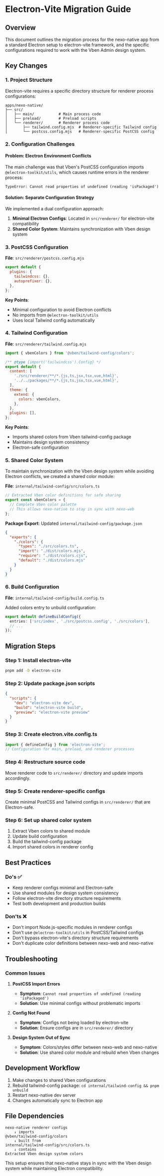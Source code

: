 # Electron-Vite Migration Guide

## Overview

This document outlines the migration process for the nexo-native app from a standard Electron setup to electron-vite framework, and the specific configurations required to work with the Vben Admin design system.

## Key Changes

### 1. Project Structure

Electron-vite requires a specific directory structure for renderer process configurations:

```
apps/nexo-native/
├── src/
│   ├── main/           # Main process code
│   ├── preload/        # Preload scripts
│   └── renderer/       # Renderer process code
│       ├── tailwind.config.mjs  # Renderer-specific Tailwind config
│       └── postcss.config.mjs   # Renderer-specific PostCSS config
```

### 2. Configuration Challenges

#### Problem: Electron Environment Conflicts

The main challenge was that Vben's PostCSS configuration imports `@electron-toolkit/utils`, which causes runtime errors in the renderer process:

```
TypeError: Cannot read properties of undefined (reading 'isPackaged')
```

#### Solution: Separate Configuration Strategy

We implemented a dual configuration approach:

1. **Minimal Electron Configs**: Located in `src/renderer/` for electron-vite compatibility
2. **Shared Color System**: Maintains synchronization with Vben design system

### 3. PostCSS Configuration

**File**: `src/renderer/postcss.config.mjs`

```javascript
export default {
  plugins: {
    tailwindcss: {},
    autoprefixer: {},
  },
};
```

**Key Points**:
- Minimal configuration to avoid Electron conflicts
- No imports from `@electron-toolkit/utils`
- Uses local Tailwind config automatically

### 4. Tailwind Configuration

**File**: `src/renderer/tailwind.config.mjs`

```javascript
import { vbenColors } from '@vben/tailwind-config/colors';

/** @type {import('tailwindcss').Config} */
export default {
  content: [
    './src/renderer/**/*.{js,ts,jsx,tsx,vue,html}',
    '../../packages/**/*.{js,ts,jsx,tsx,vue,html}',
  ],
  theme: {
    extend: {
      colors: vbenColors,
    },
  },
  plugins: [],
};
```

**Key Points**:
- Imports shared colors from Vben tailwind-config package
- Maintains design system consistency
- Electron-safe configuration

### 5. Shared Color System

To maintain synchronization with the Vben design system while avoiding Electron conflicts, we created a shared color module:

**File**: `internal/tailwind-config/src/colors.ts`

```typescript
// Extracted Vben color definitions for safe sharing
export const vbenColors = {
  // Complete Vben color palette
  // This allows nexo-native to stay in sync with nexo-web
};
```

**Package Export**: Updated `internal/tailwind-config/package.json`

```json
{
  "exports": {
    "./colors": {
      "types": "./src/colors.ts",
      "import": "./dist/colors.mjs",
      "require": "./dist/colors.cjs",
      "default": "./dist/colors.mjs"
    }
  }
}
```

### 6. Build Configuration

**File**: `internal/tailwind-config/build.config.ts`

Added colors entry to unbuild configuration:

```typescript
export default defineBuildConfig({
  entries: ['src/index', './src/postcss.config', './src/colors'],
  // ...
});
```

## Migration Steps

### Step 1: Install electron-vite

```bash
pnpm add -D electron-vite
```

### Step 2: Update package.json scripts

```json
{
  "scripts": {
    "dev": "electron-vite dev",
    "build": "electron-vite build",
    "preview": "electron-vite preview"
  }
}
```

### Step 3: Create electron.vite.config.ts

```typescript
import { defineConfig } from 'electron-vite';
// Configuration for main, preload, and renderer processes
```

### Step 4: Restructure source code

Move renderer code to `src/renderer/` directory and update imports accordingly.

### Step 5: Create renderer-specific configs

Create minimal PostCSS and Tailwind configs in `src/renderer/` that are Electron-safe.

### Step 6: Set up shared color system

1. Extract Vben colors to shared module
2. Update build configuration
3. Build the tailwind-config package
4. Import shared colors in renderer config

## Best Practices

### Do's ✅

- Keep renderer configs minimal and Electron-safe
- Use shared modules for design system consistency
- Follow electron-vite directory structure requirements
- Test both development and production builds

### Don'ts ❌

- Don't import Node.js-specific modules in renderer configs
- Don't use `@electron-toolkit/utils` in PostCSS/Tailwind configs
- Don't bypass electron-vite's directory structure requirements
- Don't duplicate color definitions between nexo-web and nexo-native

## Troubleshooting

### Common Issues

1. **PostCSS Import Errors**
   - **Symptom**: `Cannot read properties of undefined (reading 'isPackaged')`
   - **Solution**: Use minimal configs without problematic imports

2. **Config Not Found**
   - **Symptom**: Configs not being loaded by electron-vite
   - **Solution**: Ensure configs are in `src/renderer/` directory

3. **Design System Out of Sync**
   - **Symptom**: Colors/styles differ between nexo-web and nexo-native
   - **Solution**: Use shared color module and rebuild when Vben changes

## Development Workflow

1. Make changes to shared Vben configurations
2. Rebuild tailwind-config package: `cd internal/tailwind-config && pnpm unbuild`
3. Restart nexo-native dev server
4. Changes automatically sync to Electron app

## File Dependencies

```
nexo-native renderer configs
    ↓ imports
@vben/tailwind-config/colors
    ↓ built from
internal/tailwind-config/src/colors.ts
    ↓ contains
Extracted Vben design system colors
```

This setup ensures that nexo-native stays in sync with the Vben design system while maintaining Electron compatibility.

